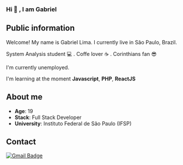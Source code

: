 ### Hi 👋 , I am Gabriel

## Public information

Welcome! My name is Gabriel Lima. I currently live in São Paulo, Brazil. 

System Analysis student 💻 . Coffe lover ☕ . Corinthians fan 😎

I'm currently unemployed.

I'm learning at the moment **Javascript**, **PHP**, **ReactJS**

## About me

* **Age**: 19
* **Stack**: Full Stack Developer
* **University**: Instituto Federal de São Paulo (IFSP)


## Contact

[![Gmail Badge](https://img.shields.io/badge/-Gmail-c14438?style=flat-square&logo=Gmail&logoColor=white&link=mailto:gabriells801@gmail.com)](mailto:gabriells801@gmail.com)
